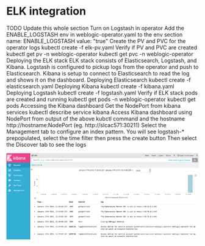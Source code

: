# ELK integration

TODO Update this whole section
Turn on Logstash in operator
Add the ENABLE_LOGSTASH env in weblogic-operator.yaml to the env section
name: ENABLE_LOGSTASH value: "true"
Create the PV and PVC for the operator logs
kubectl create -f elk-pv.yaml
Verify if PV and PVC are created kubectl get pv -n weblogic-operator kubectl get pvc -n weblogic-operator
Deploying the ELK stack
ELK stack consists of Elasticsearch, Logstash, and Kibana. Logstash is configured to pickup logs from the operator and push to Elasticsearch. Kibana is setup to connect to Elasticsearch to read the log and shows it on the dashboard.
Deploying Elasticsearch
kubectl create -f elasticsearch.yaml
Deploying Kibana
kubectl create -f kibana.yaml
Deploying Logstash
kubectl create -f logstash.yaml
Verify if ELK stack pods are created and running kubectl get pods -n weblogic-operator kubectl get pods
Accessing the Kibana dashboard
Get the NodePort from kibana services kubectl describe service kibana
Access Kibana dashboard using NodePort from output of the above kubctl command and the hostname http://hostname:NodePort (eg. http://slcac571:30211)
Select the Management tab to configure an index pattern. You will see logstash-* prepopulated, select the time filter then press the create button Then select the Discover tab to see the logs


![Kibana dashboard](images/kibana.png)
